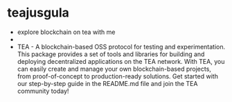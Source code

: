 # teajusgula
- explore blockchain on tea with me
-
- TEA - A blockchain-based OSS protocol for testing and experimentation. This package provides a set of tools and libraries for building and deploying decentralized applications on the TEA network. With TEA, you can easily create and manage your own blockchain-based projects, from proof-of-concept to production-ready solutions. Get started with our step-by-step guide in the README.md file and join the TEA community today!
